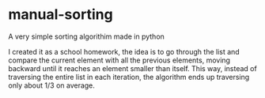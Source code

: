 # manual-sorting
A very simple sorting algorithim made in python

I created it as a school homework, the idea is to go through the list and compare the current element with all the previous elements, moving backward until it reaches an element smaller than itself. This way, instead of traversing the entire list in each iteration, the algorithm ends up traversing only about 1/3 on average.
